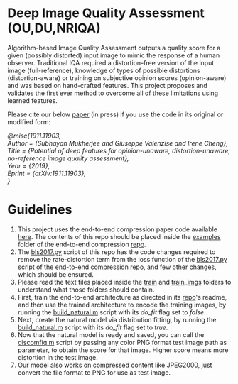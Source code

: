 # Deep Image Quality Assessment (OU,DU,NRIQA)

Algorithm-based Image Quality Assessment outputs a quality score for a given (possibly distorted) input image to mimic the response of a human observer. Traditional IQA required a distortion-free version of the input image (full-reference), knowledge of types of possible distortions (distortion-aware) or training on subjective opinion scores (opinion-aware) and was based on hand-crafted features. This project proposes and validates the first ever method to overcome all of these limitations using learned features.

Please cite our below [paper](https://arxiv.org/pdf/1911.11903) (in press) if you use the code in its original or modified form:

*@misc{1911.11903,  
Author = {Subhayan Mukherjee and Giuseppe Valenzise and Irene Cheng},  
Title = {Potential of deep features for opinion-unaware, distortion-unaware, no-reference image quality assessment},  
Year = {2019},  
Eprint = {arXiv:1911.11903},  
}*

# Guidelines

1. This project uses the end-to-end compression paper code available [here](https://github.com/tensorflow/compression). The contents of this repo should be placed inside the [examples](https://github.com/tensorflow/compression/tree/master/examples) folder of the end-to-end compression [repo](https://github.com/tensorflow/compression).
2. The [bls2017.py](https://github.com/subhayanmukherjee/deepiqa/blob/master/bls2017.py) script of this repo has the code changes required to remove the rate-distortion term from the loss function of the [bls2017.py](https://github.com/tensorflow/compression/blob/master/examples/bls2017.py) script of the end-to-end compression [repo](https://github.com/tensorflow/compression), and few other changes, which should be ensured.
3. Please read the text files placed inside the [train](https://github.com/subhayanmukherjee/deepiqa/tree/master/train) and [train_imgs](https://github.com/subhayanmukherjee/deepiqa/tree/master/train_imgs) folders to understand what those folders should contain.
4. First, train the end-to-end architecture as directed in its [repo](https://github.com/tensorflow/compression)'s readme, and then use the trained architecture to encode the training images, by running the [build_natural.m](https://github.com/subhayanmukherjee/deepiqa/blob/master/build_natural.m) script with its *do_fit* flag set to *false*.
6. Next, create the natural model via distribution fitting, by running the [build_natural.m](https://github.com/subhayanmukherjee/deepiqa/blob/master/build_natural.m) script with its *do_fit* flag set to *true*.
7. Now that the natural model is ready and saved, you can call the [discomfiq.m](https://github.com/subhayanmukherjee/deepiqa/blob/master/discomfiq.m) script by passing any color PNG format test image path as parameter, to obtain the score for that image. Higher score means more distortion in the test image.
8. Our model also works on compressed content like JPEG2000, just convert the file format to PNG for use as test image.
